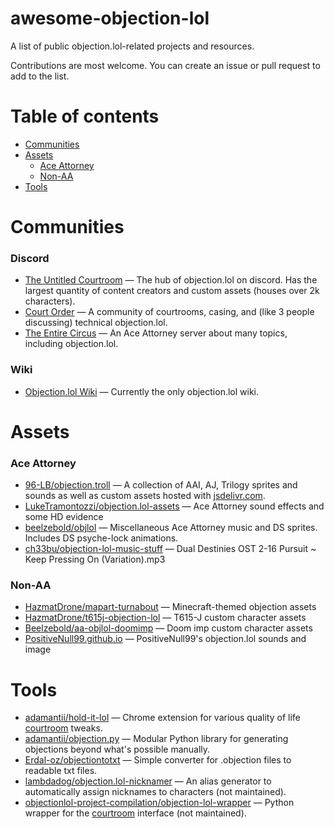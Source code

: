 # awesome-objection-lol
A list of public objection.lol-related projects and resources.

Contributions are most welcome. You can create an issue or pull request to add to the list.

# Table of contents
- [Communities](#communities)
- [Assets](#assets)
    - [Ace Attorney](#ace-attorney)
    - [Non-AA](#non-aa)
- [Tools](#tools)


# Communities
### Discord
- [The Untitled Courtroom](https://discord.com/invite/aX9Y5g9uwY) — The hub of objection.lol on discord. Has the largest quantity of content creators and custom assets (houses over 2k characters).
- [Court Order](https://discord.gg/5dMRR37FWt) — A community of courtrooms, casing, and (like 3 people discussing) technical objection.lol.
- [The Entire Circus](https://discord.com/invite/tQGqubBanw) — An Ace Attorney server about many topics, including objection.lol.

### Wiki
- [Objection.lol Wiki](https://objectionlol.fandom.com/wiki/Objection_dot_lol_Wiki) — Currently the only objection.lol wiki.


# Assets
### Ace Attorney
- [96-LB/objection.troll](https://github.com/96-LB/objection.troll) — A collection of AAI, AJ, Trilogy sprites and sounds as well as custom assets hosted with [jsdelivr.com](https://jsdelivr.com).
- [LukeTramontozzi/objection.lol-assets](https://github.com/LukeTramontozzi/Objection.lol-Assets) — Ace Attorney sound effects and some HD evidence
- [beelzebold/objlol](https://github.com/Beelzebold/Objlol) — Miscellaneous Ace Attorney music and DS sprites. Includes DS psyche-lock animations.
- [ch33bu/objection-lol-music-stuff](https://github.com/ch33bu/objection-lol-music-stuff) — Dual Destinies OST 2-16 Pursuit ~ Keep Pressing On (Variation).mp3

### Non-AA 
- [HazmatDrone/mapart-turnabout](https://github.com/HazmatDrone/mapart-turnabout) — Minecraft-themed objection assets
- [HazmatDrone/t615j-objection-lol](https://github.com/HazmatDrone/t615j-objection-lol) — T615-J custom character assets
- [Beelzebold/aa-objlol-doomimp](https://github.com/Beelzebold/aa-objlol-doomimp) — Doom imp custom character assets
- [PositiveNull99.github.io](https://github.com/PositiveNull99/PositiveNull99.github.io) — PositiveNull99's objection.lol sounds and image



# Tools
- [adamantii/hold-it-lol](https://github.com/adamantii/hold-it-lol) — Chrome extension for various quality of life [courtroom](https://objection.lol/courtroom) tweaks.
- [adamantii/objection.py](https://github.com/adamantii/objection.py) — Modular Python library for generating objections beyond what's possible manually.
- [Erdal-oz/objectiontotxt](https://github.com/Erdal-oz/objectiontotxt) — Simple converter for .objection files to readable txt files.
- [lambdadog/objection.lol-nicknamer](https://github.com/lambdadog/objection.lol-nicknamer) — An alias generator to automatically assign nicknames to characters (not maintained).
- [objectionlol-project-compilation/objection-lol-wrapper](https://github.com/objectionlol-project-compilation/objection-lol-wrapper) — Python wrapper for the [courtroom](https://objection.lol/courtroom) interface (not maintained).

